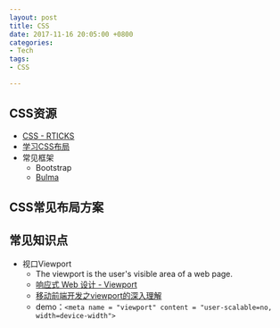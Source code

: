 ```yaml
---
layout: post
title: CSS
date: 2017-11-16 20:05:00 +0800
categories:
- Tech
tags:
- CSS

---
```


## CSS资源

- [CSS - RTICKS](https://css-tricks.com/)
- [学习CSS布局](http://zh.learnlayout.com/)
- 常见框架
	- Bootstrap
	- [Bulma](https://github.com/jgthms/bulma/)


## CSS常见布局方案

## 常见知识点

- 视口Viewport
	- The viewport is the user's visible area of a web page.
	- [响应式 Web 设计 - Viewport](http://www.runoob.com/css/css-rwd-viewport.html)
	- [移动前端开发之viewport的深入理解](https://www.cnblogs.com/2050/p/3877280.html)
	- demo：`<meta name = "viewport" content = "user-scalable=no, width=device-width">`
